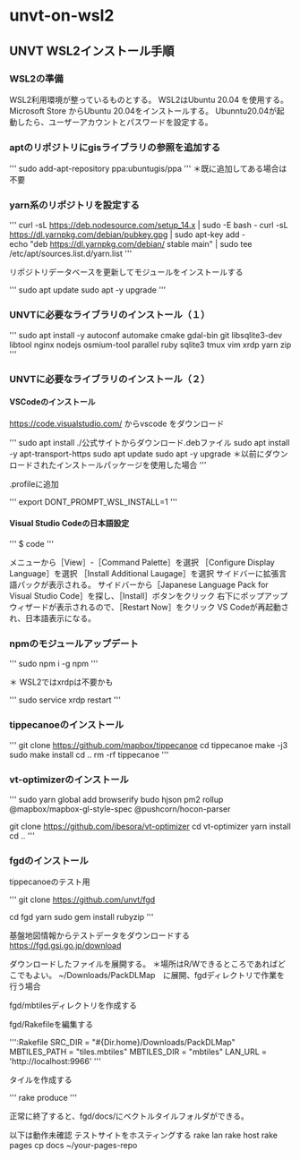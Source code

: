 # unvt-on-wsl2

## UNVT WSL2インストール手順

### WSL2の準備
WSL2利用環境が整っているものとする。
WSL2はUbuntu 20.04 を使用する。
Microsoft Store からUbuntu 20.04をインストールする。
Ubunntu20.04が起動したら、ユーザーアカウントとパスワードを設定する。

### aptのリポジトリにgisライブラリの参照を追加する

'''
sudo add-apt-repository ppa:ubuntugis/ppa
'''
＊既に追加してある場合は不要

### yarn系のリポジトリを設定する

'''
curl -sL https://deb.nodesource.com/setup_14.x | sudo -E bash -
curl -sL https://dl.yarnpkg.com/debian/pubkey.gpg | sudo apt-key add -    
echo "deb https://dl.yarnpkg.com/debian/ stable main" | sudo tee /etc/apt/sources.list.d/yarn.list
'''

リポジトリデータベースを更新してモジュールをインストールする

'''
sudo apt update
sudo apt -y upgrade
'''

### UNVTに必要なライブラリのインストール（１）

'''
sudo apt install -y autoconf automake cmake gdal-bin git libsqlite3-dev libtool nginx nodejs osmium-tool parallel ruby sqlite3 tmux vim xrdp yarn zip 
'''

### UNVTに必要なライブラリのインストール（２）

#### VSCodeのインストール
https://code.visualstudio.com/ からvscode をダウンロード

'''
sudo apt install ./公式サイトからダウンロード.debファイル
sudo apt install -y apt-transport-https
sudo apt update
sudo apt -y upgrade  ＊以前にダウンロードされたインストールパッケージを使用した場合
'''

.profileに追加

'''
export DONT_PROMPT_WSL_INSTALL=1
'''

#### Visual Studio Codeの日本語設定

'''
$ code 
'''

メニューから［View］-［Command Palette］を選択
［Configure Display Language］を選択
［Install Additional Laugage］を選択
サイドバーに拡張言語パックが表示される。
サイドバーから［Japanese Language Pack for Visual Studio Code］を探し、［Install］ボタンをクリック
右下にポップアップウィザードが表示されるので、［Restart Now］をクリック
VS Codeが再起動され、日本語表示になる。


### npmのモジュールアップデート

'''
sudo npm i -g npm
'''

＊ WSL2ではxrdpは不要かも

'''
sudo service xrdp restart
'''

### tippecanoeのインストール

'''
git clone https://github.com/mapbox/tippecanoe
cd tippecanoe
make -j3
sudo make install
cd ..
rm -rf tippecanoe
'''

### vt-optimizerのインストール

'''
sudo yarn global add browserify budo hjson pm2 rollup @mapbox/mapbox-gl-style-spec @pushcorn/hocon-parser

git clone https://github.com/ibesora/vt-optimizer
cd vt-optimizer
yarn  install
cd ..
'''

### fgdのインストール
tippecanoeのテスト用

'''
git clone https://github.com/unvt/fgd

cd fgd
yarn
sudo gem install rubyzip
'''

基盤地図情報からテストデータをダウンロードする
https://fgd.gsi.go.jp/download

ダウンロードしたファイルを展開する。
＊場所はR/Wできるところであればどこでもよい。
~/Downloads/PackDLMap　に展開、fgdディレクトリで作業を行う場合

fgd/mbtilesディレクトリを作成する

fgd/Rakefileを編集する

''':Rakefile
SRC_DIR = "#{Dir.home}/Downloads/PackDLMap"
MBTILES_PATH = "tiles.mbtiles"
MBTILES_DIR = "mbtiles"
LAN_URL = 'http://localhost:9966'
'''

タイルを作成する

'''
rake produce
'''

正常に終了すると、fgd/docs/にベクトルタイルフォルダができる。

以下は動作未確認
テストサイトをホスティングする
rake lan
rake host
rake pages
cp docs ~/your-pages-repo

